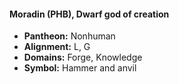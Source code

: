 #### Moradin (PHB), Dwarf god of creation
- **Pantheon:** Nonhuman
- **Alignment:** L, G
- **Domains:** Forge, Knowledge
- **Symbol:** Hammer and anvil